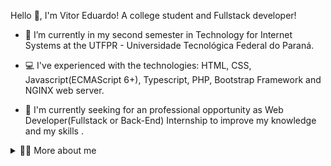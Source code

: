 <!-- Presentation -->
<p>
  Hello 👋, I'm Vitor Eduardo! A college student and Fullstack developer! 

  - 🌱 I’m currently in my second semester in Technology for Internet Systems at the UTFPR - Universidade Tecnológica Federal do Paraná.

  - 💻 I've experienced with the technologies: HTML, CSS, Javascript(ECMAScript 6+), Typescript, PHP, Bootstrap Framework and NGINX web server.

  - 🔭 I'm currently seeking for an professional opportunity as Web Developer(Fullstack or Back-End) Internship to improve my knowledge and my skills .
</p>
<!-- Dropdown -->
<details>
  <summary>👨‍💻 More about me</summary>

  - 💬 I'm 20 years old, currently living in Guarapuava, Paraná, Brazil. I've capability to do searching and reading of documents in English, facility for teamwork and in collaborative way.

  - ⚡  I enjoy listen japanese and flashbacks musics, to play guitar, to learn Japanese, as well as watching animes and playing games! I believe that our personal interests contribute to a more refined perception of things and problem-solving. \o/

<!-- Links -->
[![Gmail](https://img.shields.io/badge/Gmail-D14836?style=for-the-badge&logo=gmail&logoColor=white)](mailto:vitoredu.wi@gmail.com?subject=Contato&body=Mensagem%20inicial)
[![Instagram](https://img.shields.io/badge/Instagram-E4405F?style=for-the-badge&logo=instagram&logoColor=white)](https://www.instagram.com/vitor_w2230/)
[![LinkedIn](https://img.shields.io/badge/LinkedIn-0077B5?style=for-the-badge&logo=linkedin&logoColor=white)](https://www.linkedin.com/in/vitor-eduardo-witchemichen-4b857b24a/)

<!-- GithubStats -->
![VariableBee GitHub stats](https://github-readme-stats.vercel.app/api?username=vitoredu2230&show_icons=true&theme=gotham)
[![Top Langs](https://github-readme-stats.vercel.app/api/top-langs/?username=vitoredu2230&show_icons=true&theme=gotham)](https://github.com/anuraghazra/github-readme-stats)

## 🔥 Skills
<!-- Skills: Programming Languages -->
  <div style="flex-basis: 48%;">
    <h3>Programming Languages</h3>
    <img align="center" alt="PHP" height="30" width="40" src="https://github.com/devicons/devicon/blob/master/icons/php/php-original.svg">
    <img align="center" alt="Js" height="30" width="40" src="https://raw.githubusercontent.com/devicons/devicon/master/icons/javascript/javascript-plain.svg">
    <img align="center" alt="HTML" height="30" width="40" src="https://raw.githubusercontent.com/devicons/devicon/master/icons/html5/html5-original.svg">
    <img align="center" alt="CSS" height="30" width="40" src="https://raw.githubusercontent.com/devicons/devicon/master/icons/css3/css3-original.svg">
    <img align="center" alt="Ts" height="30" width="40" src="https://cdn.jsdelivr.net/gh/devicons/devicon/icons/typescript/typescript-plain.svg">
    <img align="center" alt="Bs" height="30" width="40" src="https://github.com/devicons/devicon/blob/master/icons/bootstrap/bootstrap-original.svg">
